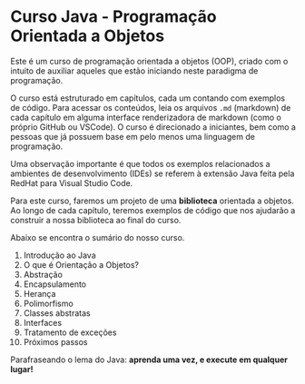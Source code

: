 # Curso Java - Programação Orientada a Objetos

Este é um curso de programação orientada a objetos (OOP), criado com o intuito de auxiliar aqueles que estão iniciando neste paradigma de programação.

O curso está estruturado em capítulos, cada um contando com exemplos de código. Para acessar os conteúdos, leia os arquivos `.md` (markdown) de cada capítulo em alguma interface renderizadora de markdown (como o próprio GitHub ou VSCode). O curso é direcionado a iniciantes, bem como a pessoas que já possuem base em pelo menos uma linguagem de programação.

Uma observação importante é que todos os exemplos relacionados a ambientes de desenvolvimento (IDEs) se referem à extensão Java feita pela RedHat para Visual Studio Code.


Para este curso, faremos um projeto de uma **biblioteca** orientada a objetos. Ao longo de cada capítulo, teremos exemplos de código que nos ajudarão a construir a nossa biblioteca ao final do curso.

Abaixo se encontra o sumário do nosso curso.

1. Introdução ao Java
2. O que é Orientação a Objetos?
3. Abstração
4. Encapsulamento
5. Herança
6. Polimorfismo
7. Classes abstratas
8. Interfaces
9. Tratamento de exceções
10. Próximos passos

Parafraseando o lema do Java: **aprenda uma vez, e execute em qualquer lugar!**
